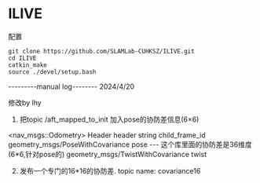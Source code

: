 # ILIVE


配置
```
git clone https://github.com/SLAMLab-CUHKSZ/ILIVE.git
cd ILIVE
catkin_make
source ./devel/setup.bash
```




---------manual log--------
2024/4/20

修改by lhy
1. 把topic /aft_mapped_to_init 加入pose的协防差信息(6×6)

<nav_msgs::Odometry> 
Header header
string child_frame_id
geometry_msgs/PoseWithCovariance pose  --- 这个库里面的协防差是36维度(6*6,针对pose的)
geometry_msgs/TwistWithCovariance twist

2. 发布一个专门的16*16的协防差. topic name: covariance16

